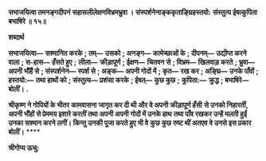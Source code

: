 **सभाजयित्वा तमनङ्गदीपनं** **सहासलीलेक्षणविभ्रमभ्रुवा ।** **संस्पर्शनेनाङ्ककृताङ्घ्रिहस्तयो:** **संस्तुत्य ईषत्कुपिता बभाषिरे ॥ १५॥** 

**शब्दार्थ** 

**सभाजयित्वा—** **सश्मानित करके** **; तम्—** **उसको** **; अनङ्ग—** **कामेच्छाओं के** **; दीपनम्—** **उद्यीप्त करने वाला** **; स-हास—** **हँसते हुए** **;** **लीला—** **क्रीड़ापूर्ण** **; ईक्षण—** **चितवन से** **; विभ्रम—** **खिलवाड़ करते** **; भ्रुवा—** **अपनी भौंहैं से** **; संस्पर्शनेन—** **स्पर्श से** **; अङ्क—** **अपनी गोदों में** **; कृत—** **रख कर** **; अङ्घ्रि—** **उनके पाँवों** **; हस्तयो:—** **तथा हाथों को** **; संस्तुत्य—** **प्रशंसा करके** **; ईषत्—** **कुछ कुछ** **;** **कुपिता:—** **क्रुद्ध** **; बभाषिरे—** **बोलीं।** **.** 

**श्रीकृष्ण ने गोपियों के भीतर कामवासना जागृत कर दी थी और वे अपनी क्रीड़ापूर्ण हँसी** **से उनको निहारतीं, अपनी भौंहों से प्रेममय इशारे करतीं तथा अपनी अपनी गोदों में उनके हाथ** **तथा पाँव रखकर उन्हें मलती हुईं उनका सश्मान करने लगीं। किन्तु उनकी पूजा करते हुए भी वे** **कुछ कुछ रुष्ट थीं अतएव वे उनसे इस प्रकार बोलीं।** **** 

**श्रीगोप्य ऊचु:** 